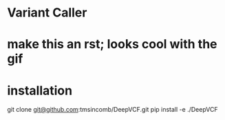 # Variant Caller

# make this an rst; looks cool with the gif

# installation 
git clone git@github.com:tmsincomb/DeepVCF.git
pip install -e ./DeepVCF